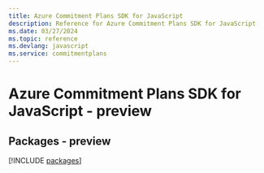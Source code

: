 ```yaml
---
title: Azure Commitment Plans SDK for JavaScript
description: Reference for Azure Commitment Plans SDK for JavaScript
ms.date: 03/27/2024
ms.topic: reference
ms.devlang: javascript
ms.service: commitmentplans
---
```

# Azure Commitment Plans SDK for JavaScript - preview
## Packages - preview
[!INCLUDE [packages](commitment-plans-index.md)]